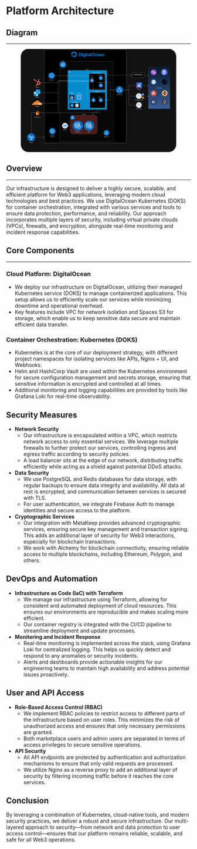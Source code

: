 # Platform Architecture

## Diagram

***

<figure><img src="../.gitbook/assets/cs-stack-chart3.png" alt=""><figcaption></figcaption></figure>

## Overview

***

Our infrastructure is designed to deliver a highly secure, scalable, and efficient platform for Web3 applications, leveraging modern cloud technologies and best practices. We use DigitalOcean Kubernetes (DOKS) for container orchestration, integrated with various services and tools to ensure data protection, performance, and reliability. Our approach incorporates multiple layers of security, including virtual private clouds (VPCs), firewalls, and encryption, alongside real-time monitoring and incident response capabilities.

## Core Components

***

### Cloud Platform: DigitalOcean

* We deploy our infrastructure on DigitalOcean, utilizing their managed Kubernetes service (DOKS) to manage containerized applications. This setup allows us to efficiently scale our services while minimizing downtime and operational overhead.
* Key features include VPC for network isolation and Spaces S3 for storage, which enable us to keep sensitive data secure and maintain efficient data transfer.

### Container Orchestration: Kubernetes (DOKS)

* Kubernetes is at the core of our deployment strategy, with different project namespaces for isolating services like APIs, Nginx + UI, and Webhooks.
* Helm and HashiCorp Vault are used within the Kubernetes environment for secure configuration management and secrets storage, ensuring that sensitive information is encrypted and controlled at all times.
* Additional monitoring and logging capabilities are provided by tools like Grafana Loki for real-time observability.

## Security Measures

* **Network Security**
  * Our infrastructure is encapsulated within a VPC, which restricts network access to only essential services. We leverage multiple firewalls to further protect our services, controlling ingress and egress traffic according to security policies.
  * A load balancer sits at the edge of our network, distributing traffic efficiently while acting as a shield against potential DDoS attacks.
* **Data Security**
  * We use PostgreSQL and Redis databases for data storage, with regular backups to ensure data integrity and availability. All data at rest is encrypted, and communication between services is secured with TLS.
  * For user authentication, we integrate Firebase Auth to manage identities and secure access to the platform.
* **Cryptographic Services**
  * Our integration with MetaKeep provides advanced cryptographic services, ensuring secure key management and transaction signing. This adds an additional layer of security for Web3 interactions, especially for blockchain transactions.
  * We work with Alchemy for blockchain connectivity, ensuring reliable access to multiple blockchains, including Ethereum, Polygon, and others.

## DevOps and Automation

* **Infrastructure as Code (IaC) with Terraform**
  * We manage our infrastructure using Terraform, allowing for consistent and automated deployment of cloud resources. This ensures our environments are reproducible and makes scaling more efficient.
  * Our container registry is integrated with the CI/CD pipeline to streamline deployment and update processes.
* **Monitoring and Incident Response**
  * Real-time monitoring is implemented across the stack, using Grafana Loki for centralized logging. This helps us quickly detect and respond to any anomalies or security incidents.
  * Alerts and dashboards provide actionable insights for our engineering teams to maintain high availability and address potential issues proactively.

## User and API Access

* **Role-Based Access Control (RBAC)**
  * We implement RBAC policies to restrict access to different parts of the infrastructure based on user roles. This minimizes the risk of unauthorized access and ensures that only necessary permissions are granted.
  * Both marketplace users and admin users are separated in terms of access privileges to secure sensitive operations.
* **API Security**
  * All API endpoints are protected by authentication and authorization mechanisms to ensure that only valid requests are processed.
  * We utilize Nginx as a reverse proxy to add an additional layer of security by filtering incoming traffic before it reaches the core services.

## Conclusion

By leveraging a combination of Kubernetes, cloud-native tools, and modern security practices, we deliver a robust and secure infrastructure. Our multi-layered approach to security—from network and data protection to user access control—ensures that our platform remains reliable, scalable, and safe for all Web3 operations.

